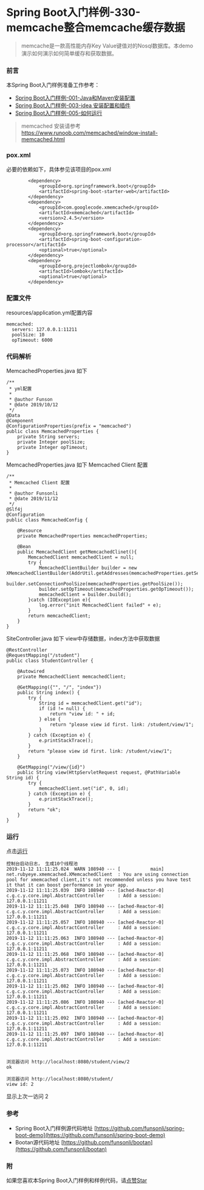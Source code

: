 # Spring Boot入门样例-330-memcache整合memcache缓存数据

> memcache是一款高性能内存Key Value键值对的Nosql数据库。本demo演示如何演示如何简单缓存和获取数据。

### 前言

本Spring Boot入门样例准备工作参考：

- [Spring Boot入门样例-001-Java和Maven安装配置](https://github.com/funsonli/spring-boot-demo/blob/master/doc/spring-boot-demo-001-java.md)
- [Spring Boot入门样例-003-idea 安装配置和插件](https://github.com/funsonli/spring-boot-demo/blob/master/doc/spring-boot-demo-003-idea.md)
- [Spring Boot入门样例-005-如何运行](https://github.com/funsonli/spring-boot-demo/blob/master/doc/spring-boot-demo-005-run.md)

> memcached 安装请参考 https://www.runoob.com/memcached/window-install-memcached.html

### pox.xml
必要的依赖如下，具体参见该项目的pox.xml
```
        <dependency>
            <groupId>org.springframework.boot</groupId>
            <artifactId>spring-boot-starter-web</artifactId>
        </dependency>
        <dependency>
            <groupId>com.googlecode.xmemcached</groupId>
            <artifactId>xmemcached</artifactId>
            <version>2.4.5</version>
        </dependency>
        <dependency>
            <groupId>org.springframework.boot</groupId>
            <artifactId>spring-boot-configuration-processor</artifactId>
            <optional>true</optional>
        </dependency>
        <dependency>
            <groupId>org.projectlombok</groupId>
            <artifactId>lombok</artifactId>
            <optional>true</optional>
        </dependency>
```

### 配置文件

resources/application.yml配置内容
```
memcached:
  servers: 127.0.0.1:11211
  poolSize: 10
  opTimeout: 6000
```

### 代码解析

MemcachedProperties.java 如下 
``` 
/**
 * yml配置
 *
 * @author Funson
 * @date 2019/10/12
 */
@Data
@Component
@ConfigurationProperties(prefix = "memcached")
public class MemcachedProperties {
    private String servers;
    private Integer poolSize;
    private Integer opTimeout;
}
```

MemcachedProperties.java 如下 Memcached Client 配置
```
/**
 * Memcached Client 配置
 *
 * @author Funsonli
 * @date 2019/11/12
 */
@Slf4j
@Configuration
public class MemcachedConfig {

    @Resource
    private MemcachedProperties memcachedProperties;

    @Bean
    public MemcachedClient getMemcachedClinet(){
        MemcachedClient memcachedClient = null;
        try {
            MemcachedClientBuilder builder = new XMemcachedClientBuilder(AddrUtil.getAddresses(memcachedProperties.getServers()));
            builder.setConnectionPoolSize(memcachedProperties.getPoolSize());
            builder.setOpTimeout(memcachedProperties.getOpTimeout());
            memcachedClient = builder.build();
        }catch (IOException e){
            log.error("init MemcachedClient failed" + e);
        }
        return memcachedClient;
    }
}

```

SiteController.java 如下 view中存储数据，index方法中获取数据
``` 
@RestController
@RequestMapping("/student")
public class StudentController {

    @Autowired
    private MemcachedClient memcachedClient;

    @GetMapping({"", "/", "index"})
    public String index() {
        try {
            String id = memcachedClient.get("id");
            if (id != null) {
                return "view id: " + id;
            } else {
                return "please view id first. link: /student/view/1";
            }
        } catch (Exception e) {
            e.printStackTrace();
        }
        return "please view id first. link: /student/view/1";
    }

    @GetMapping("/view/{id}")
    public String view(HttpServletRequest request, @PathVariable String id) {
        try {
            memcachedClient.set("id", 0, id);
        } catch (Exception e) {
            e.printStackTrace();
        }
        return "ok";
    }
}
```

### 运行

点击[运行](https://github.com/funsonli/spring-boot-demo/blob/master/doc/spring-boot-demo-005-run.md)

```
控制台启动日志， 生成10个线程池
2019-11-12 11:11:25.024  WARN 108940 --- [           main] net.rubyeye.xmemcached.XMemcachedClient  : You are using connection pool for xmemcached client,it's not recommended unless you have test it that it can boost performance in your app.
2019-11-12 11:11:25.039  INFO 108940 --- [ached-Reactor-0] c.g.c.y.core.impl.AbstractController     : Add a session: 127.0.0.1:11211
2019-11-12 11:11:25.048  INFO 108940 --- [ached-Reactor-0] c.g.c.y.core.impl.AbstractController     : Add a session: 127.0.0.1:11211
2019-11-12 11:11:25.057  INFO 108940 --- [ached-Reactor-0] c.g.c.y.core.impl.AbstractController     : Add a session: 127.0.0.1:11211
2019-11-12 11:11:25.063  INFO 108940 --- [ached-Reactor-0] c.g.c.y.core.impl.AbstractController     : Add a session: 127.0.0.1:11211
2019-11-12 11:11:25.068  INFO 108940 --- [ached-Reactor-0] c.g.c.y.core.impl.AbstractController     : Add a session: 127.0.0.1:11211
2019-11-12 11:11:25.073  INFO 108940 --- [ached-Reactor-0] c.g.c.y.core.impl.AbstractController     : Add a session: 127.0.0.1:11211
2019-11-12 11:11:25.082  INFO 108940 --- [ached-Reactor-0] c.g.c.y.core.impl.AbstractController     : Add a session: 127.0.0.1:11211
2019-11-12 11:11:25.086  INFO 108940 --- [ached-Reactor-0] c.g.c.y.core.impl.AbstractController     : Add a session: 127.0.0.1:11211
2019-11-12 11:11:25.092  INFO 108940 --- [ached-Reactor-0] c.g.c.y.core.impl.AbstractController     : Add a session: 127.0.0.1:11211
2019-11-12 11:11:25.097  INFO 108940 --- [ached-Reactor-0] c.g.c.y.core.impl.AbstractController     : Add a session: 127.0.0.1:11211


浏览器访问 http://localhost:8080/student/view/2  
ok

浏览器访问 http://localhost:8080/student/
view id: 2

```

显示上次一访问 2

### 参考
- Spring Boot入门样例源代码地址 [https://github.com/funsonli/spring-boot-demo](https://github.com/funsonli/spring-boot-demo)
- Bootan源代码地址 [https://github.com/funsonli/bootan](https://github.com/funsonli/bootan)


### 附
如果您喜欢本Spring Boot入门样例和样例代码，请[点赞Star](https://github.com/funsonli/spring-boot-demo)

